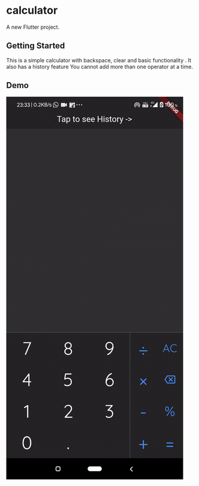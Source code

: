 # calculator

A new Flutter project.

## Getting Started

This is a simple calculator with backspace, clear and basic functionality .
It also has a history feature
You cannot add more than one operator at a time.

## Demo

![Calculator App Demo](calculatorDemo.gif)
